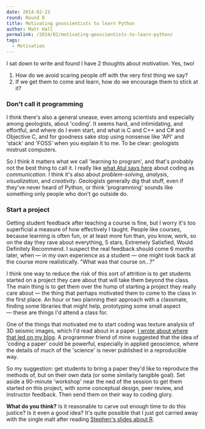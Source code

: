 ```yaml
---
date: 2014-02-23
round: Round 8
title: Motivating geoscientists to learn Python
author: Matt Hall
permalink: /2014/02/motivating-geoscientists-to-learn-python/
tags:
  - Motivation
---
```

I sat down to write and found I have 2 thoughts about motivation. Yes, two!

1.  How do we avoid scaring people off with the very first thing we say?
2.  If we get them to come and learn, how do we encourage them to stick at it?

### Don't call it programming

I think there's also a general unease, even among scientists and especially among geologists, about 'coding'. It seems hard, and intimidating, and effortful, and where do I even start, and what is C and C++ and C# and Objective C, and for goodness sake stop using nonsense like 'API' and 'stack' and 'FOSS' when you explain it to me. To be clear: geologists mistrust computers.

So I think it matters what we call 'learning to program', and that's probably not the best thing to call it. I really like [what Atul says here][1] about coding as *communication*. I think it's also about *problem-solving*, *analysis*, *visualization*, and *creativity*. Geologists generally dig that stuff, even if they've never heard of Python, or think 'programming' sounds like something only people who don't go outside do. 

### Start a project

Getting student feedback after teaching a course is fine, but I worry it's too superficial a measure of how effectively I taught. People like courses, because learning is often fun, or at least more fun than, you know, work, so on the day they rave about everything, 5 stars, Extremely Satisfied, Would Definitely Recommend. I suspect the real feedback should come 6 months later, when — in my own experience as a student — one might look back at the course more realistically. "What was that course on...?"

I think one way to reduce the risk of this sort of attrition is to get students started on a project they care about that will take them beyond the class. The main thing is to get them over the hump of starting a project they really care about — the thing that perhaps motivated them to come to the class in the first place. An hour or two planning their approach with a classmate, finding some libraries that might help, prototyping some small aspect — these are things I'd attend a class for. 

One of the things that motivated me to start coding was texture analysis of 3D seismic images, which I'd read about in a paper. [I wrote about where that led on my blog][2]. A programmer friend of mine suggested that the idea of 'coding a paper' could be powerful, especially in applied geoscience, where the details of much of the 'science' is never published in a reproducible way.

So my suggestion: get students to bring a paper they'd like to reproduce the methods of, but on their own data (or some similarly tangible goal). Set aside a 90-minute 'workshop' near the ned of the session to get them started on this project, with some conceptual design, peer review, and instructor feedback. Then send them on their way to coding glory. 

**What do you think?** Is it reasonable to carve out enough time to do this justice? Is it even a good idea? It's quite possible that I just got carried away with the single malt after reading [Stephen's slides about R][3].

 [1]: http://www.toolness.com/wp/2013/12/clarifying-coding/
 [2]: http://www.agilegeoscience.com/journal/2012/12/21/seismic-texture-attributes-in-the-open-at-last.html
 [3]: http://teaching.software-carpentry.org/2014/02/21/motivating-biologists-who-need-to-do-stats-to-learn-and-use-r/
